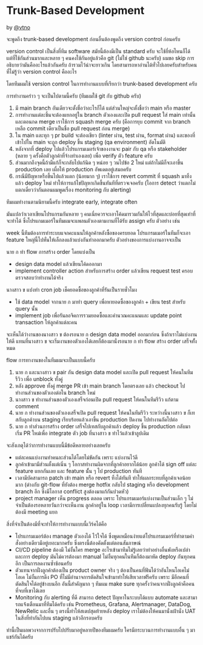 # Trunk-Based Development
by [@vtno](https://github.com/vtno)

จะพูดถึง trunk-based development ก่อนอื่นต้องพูดถึง version control ก่อนครับ

version control เป็นสิ่งที่ทีม software สมัยนี้ต้องมีเป็น standard ครับ จะใช้ยี่ห้อไหนก็ได้ แต่ที่ใช้กันส่วนมากและหลาย ๆ คนคงใช้กันอยู่แล้วคือ git (ไม่ใช่ github นะครับ)
ผมขอ skip การอธิบายว่ามันคืออะไรแล้วกันครับ ถ้ารวมไว้น่าจะยาวเกิน โดยสามารถหาอ่านได้ทั่วไปเลยครับสำหรับคนที่ไม่รู้ว่า version control คืออะไร

โดยทีมผมใช้ version control ในการทำงานแบบที่เรียกว่า trunk-based development ครับ

การทำงานคร่าว ๆ จะเป็นไปตามนี้ครับ (ทีมผมใช้ git กับ github ครับ)

1. มี main branch อันเดียวจะตั้งชื่อว่าอะไรก็ได้ แต่ส่วนใหญ่จะตั้งชื่อว่า main หรือ master
2. การทำงานแต่ละชิ้นจะต้องแยกอยู่ใน branch ตัวเองและเปิด pull request ใส่ main เท่านั้น และตอนกด merge เราใช้การ squash merge ครับ (คือการยุบ commit จาก branch เหลือ commit เดียวเป็นชื่อ pull request ก่อน merge)
3. ใน main และทุก ๆ pr build จะต้องเขียว (linter ผ่าน, test ผ่าน, format ผ่าน) และของที่เข้าไปใน main จะถูก deploy ขึ้น staging (qa environment) อัตโนมัติ
4. หลังจากที่ deploy ไปแล้วโปรแกรมเมอร์เจ้าของงานจะ pair กับ qa หรือ stakeholder (หลาย ๆ ครั้งคือตัวลูกค้าที่จ้างทำเองเลย) เพื่อ verify ตัว feature ครับ
5. ส่วนมากถึงจุดนี้ถ้ามีแก้ก็จะกลับไปแก้นิด ๆ หน่อย ๆ วนไปข้อ 2 ใหม่ แต่ถ้าไม่มีก็จะเอาขึ้น production เลย เผื่อให้ production อัพเดตอยู่เสมอครับ
6. กรณีมีปัญหาหรือขึ้นไปแล้วแตก (น้อยมาก ๆ) เราใช้การ revert commit ที่ squash มาทิ้งแล้ว deploy ใหม่ ทำให้การแก้ไขปัญหาเกิดขึ้นทันทีที่ตรวจเจอครับ (ไอการ detect ว่าแตกไม่แตกเดี๋ยวว่ากันตอนผมพูดเรื่อง monitoring กับ alerting)

ทีมผมทำงานตามนิยามนี้ครับ integrate early, integrate often

มันแปลว่่าเวลาเขียนโปรแกรมกันหลาย ๆ คนเนี่ยควรจะเอาโค้ดมารวมกันให้ไวที่สุดและบ่อยที่สุดเท่าที่จะทำได้ ซึ่งโปรแกมเมอร์ในทีมผมจะแพลนตัวเองตามงานที่ได้รับ assign ครับ ตัวอย่าง เช่น

week นี้ทีมต้องการทำระบบแจกคะแนนให้ลูกค้าหลังซื้อของครบยอด โปรแกรมเมอร์ในทีมก็จะเอา feature ใหญ่นี้ไปหั่นให้เล็กลงแล้วแบ่งกันทำออกมาครับ ตัวอย่างของการแบ่งงานอาจจะเป็น

นาย ก ทำ flow การสร้าง order โดยแบ่งเป็น

- design data model แล้วเขียนโค้ดออกมา
- implement controller action สำหรับการสร้าง order แล้วเขียน request test ครอบตรวจสอบว่าทำงานได้จริง

นางสาว ข แบ่่งทำ cron job เช็คยอดซื้อของลูกค้าที่รันเป็นรายชั่วโมง

- ใช้ data model จากนาย ก มาทำ query เพื่อหายอดซื้อของลูกค้า + เขียน test สำหรับ query นั้น
- implement job เพื่อรันลอจิคการรวมยอดซื้อและคำนวณคะแนนและ update point transaction ให้ลูกค้าแต่ละคน

จะเห็นได้ว่างานของนางสาว ข ต้องรอนาย ก design data model ออกมาก่อน ซึ่งถ้าเราไม่แบ่งงานให้ดี แทนที่นางสาว ข จะเริ่มงานของตัวเองได้เลยก็ต้องมานั่งรอนาย ก ทำ flow สร้าง order เสร็จทั้่งหมด

flow การทางานของในทีมผมจะเป็นแบบนี้ครับ

1. นาย ก และนางสาว ข pair กัน design data model และเปิด pull request ให้คนในทีมรีวิว เพื่อ unblock ทั้งคู่
2. หลัง approve ทั้งคู่ merge PR เข้า main branch โดยตรงเลย แล้ว checkout ไปทำงานส่วนของตัวเองต่อใน branch ใหม่
3. นางสาว ข ทำงานส่วนของตัวเองเสร็จก่อนเปิด pull request ให้คนในทีมรีวิว แก้ตาม comment
4. นาย ก ทำงานส่วนของตัวเองเสร็จเปิด pull request ให้คนในทีมรีวิว ระหว่างนี้นางสาว ข ก็เทสกับลูกค้าบน staging เรียบร้อยแล้วเอาขึ้น production ปิดงาน ไปทำงานถัดไปต่อ
5. นาย ก ทำส่วนการสร้าง order เสร็จไปเทสกับลูกค้าแล้ว deploy ขึ้น production กลับมา เริ่ม PR ใหม่เพื่อ integrate ตัว job ที่นางสาว ข ทำไว้แล้วเข้าลูปเดิม

จะสังเกตุได้ว่าการทำงานแบบนี้มีข้อดีหลายอย่างเลยครับ

- แต่ละคนแบ่งงานทำคนละส่วนได้โดยไม่ขัดกัน เพราะ แบ่งงานไว้ดี
- ลูกค้าเข้ามามีส่วนตั้งแต่เนิ่น ๆ โอกาสทำงานผิดจากที่ลูกค้าอยากได้น้อย ลูกค้าได้ sign off แต่ละ feature แยกกันเลย และ feature นั้่น ๆ ไป production ทันที
- เวลามีบัคสามารถ patch เข้า main หรือ revert ทิ้งได้ทันที ทำให้ผลกระทบที่ลูกค้าเจอน้อยมาก (ต่างกับ git-flow ที่ยังต้อง merge hotfix กลับไป staging หรือ development branch อีก ซึ่งมีโอกาส conflict สูงต้องมาแก้กันปวดหัว)
- project manager เห็น progress ตลอด เพราะ โปรแกรมเมอร์แบ่งงานเป็นส่วนเล็ก ๆ ไม่จำเป็นต้องรอหลายวันกว่าจะเห็นงาน ลูกค้าอยู่ใน loop เวลามีการเปลี่ยนแปลงทุกคนรับรู้ โดยไม่ต้องมี meeting แยก

สิ่งที่จำเป็นต้องมีที่จะทำให้การทำงานแบบนี้เวิร์คได้คือ

- โปรแกรมเมอร์ต้อง manage ตัวเองได้ ไว้ใจได้ ซึ่งพูดเหมือนง่ายแต่โปรแกรมเมอร์ที่ทำตามคำสั่งอย่างเดียวมีอยู่เยอะมากครับ ซึ่งตรงนี้ต้องคัดตั้งแต่ตอนสัมภาษณ์
- CI/CD pipeline ต้องมี ไม่งั้นใคร merge อะไรเข้ามาทีมไม่รู้เลยว่าทำอย่างอื่นพังหรือเปล่าและการ deploy มันไม่ควรต้องมา manual ไม่งั้นทุกคนในทีมก็ต้องมาหัด deploy กันทุกคนอีก เป็นการลดงานซ้ำซ้อนครับ
- ตัวแทนจากฝั่งลูกค้าต้องเป็น product owner จริง ๆ ต้องเป็นคนที่ฟันได้ว่าอันไหนโอเคไม่โอเค ไม่งั้นการดึง PO ที่ไม่มีอำนาจการตัดสินใจเข้ามาทำให้เสียเวลาฟรีครับ เพราะ มีอีกคนที่ตัดสินใจได้อยู่ข้างบนอีก อันนี้สำคัญมาก ๆ ทีมผม make sure ทุกครั้งว่าคนจากฝั่งลูกค้าคือคนที่จบที่เขาได้เลย
- Monitoring กับ alerting ที่ดี สามารถ detect ปัญหาในระบบได้แบบ automate และสามารถแจ้่งเตือนมาที่ทีมได้ครับ เช่น Prometheus, Grafana, Alertmanager, DataDog, NewRelic และอื่น ๆ
ตรงนี้ทำให้สเตปสุดท้ายหลัง deploy เราไม่ต้องให้คนมานั่งเฝ้านั่ง UAT ในสิ่งที่ทำกันไปบน staging แล้วอีกรอบครับ

ท่านี้เป็นผลพวงจากการปรับไปปรับมาอยู่หลายปีของทีมผมครับ ใครมีกระบวนการทำงานแบบอื่น ๆ มาแชร์กันได้ครับ
